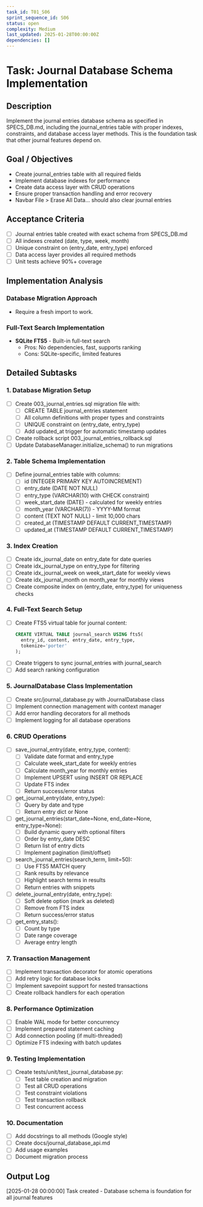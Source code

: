 ```yaml
---
task_id: T01_S06
sprint_sequence_id: S06
status: open
complexity: Medium
last_updated: 2025-01-28T00:00:00Z
dependencies: []
---
```


# Task: Journal Database Schema Implementation

## Description
Implement the journal entries database schema as specified in SPECS_DB.md, including the journal_entries table with proper indexes, constraints, and database access layer methods. This is the foundation task that other journal features depend on.

## Goal / Objectives
- Create journal_entries table with all required fields
- Implement database indexes for performance
- Create data access layer with CRUD operations
- Ensure proper transaction handling and error recovery
- Navbar File > Erase All Data... should also clear journal entries

## Acceptance Criteria
- [ ] Journal entries table created with exact schema from SPECS_DB.md
- [ ] All indexes created (date, type, week, month)
- [ ] Unique constraint on (entry_date, entry_type) enforced
- [ ] Data access layer provides all required methods
- [ ] Unit tests achieve 90%+ coverage

## Implementation Analysis

### Database Migration Approach
- Require a fresh import to work.

### Full-Text Search Implementation
- **SQLite FTS5** - Built-in full-text search
   - Pros: No dependencies, fast, supports ranking
   - Cons: SQLite-specific, limited features

## Detailed Subtasks

### 1. Database Migration Setup
- [ ] Create 003_journal_entries.sql migration file with:
  - [ ] CREATE TABLE journal_entries statement
  - [ ] All column definitions with proper types and constraints
  - [ ] UNIQUE constraint on (entry_date, entry_type)
  - [ ] Add updated_at trigger for automatic timestamp updates
- [ ] Create rollback script 003_journal_entries_rollback.sql
- [ ] Update DatabaseManager.initialize_schema() to run migrations

### 2. Table Schema Implementation
- [ ] Define journal_entries table with columns:
  - [ ] id (INTEGER PRIMARY KEY AUTOINCREMENT)
  - [ ] entry_date (DATE NOT NULL)
  - [ ] entry_type (VARCHAR(10) with CHECK constraint)
  - [ ] week_start_date (DATE) - calculated for weekly entries
  - [ ] month_year (VARCHAR(7)) - YYYY-MM format
  - [ ] content (TEXT NOT NULL) - limit 10,000 chars
  - [ ] created_at (TIMESTAMP DEFAULT CURRENT_TIMESTAMP)
  - [ ] updated_at (TIMESTAMP DEFAULT CURRENT_TIMESTAMP)

### 3. Index Creation
- [ ] Create idx_journal_date on entry_date for date queries
- [ ] Create idx_journal_type on entry_type for filtering
- [ ] Create idx_journal_week on week_start_date for weekly views
- [ ] Create idx_journal_month on month_year for monthly views
- [ ] Create composite index on (entry_date, entry_type) for uniqueness checks

### 4. Full-Text Search Setup
- [ ] Create FTS5 virtual table for journal content:
  ```sql
  CREATE VIRTUAL TABLE journal_search USING fts5(
    entry_id, content, entry_date, entry_type,
    tokenize='porter'
  );
  ```
- [ ] Create triggers to sync journal_entries with journal_search
- [ ] Add search ranking configuration

### 5. JournalDatabase Class Implementation
- [ ] Create src/journal_database.py with JournalDatabase class
- [ ] Implement connection management with context manager
- [ ] Add error handling decorators for all methods
- [ ] Implement logging for all database operations

### 6. CRUD Operations
- [ ] save_journal_entry(date, entry_type, content):
  - [ ] Validate date format and entry_type
  - [ ] Calculate week_start_date for weekly entries
  - [ ] Calculate month_year for monthly entries
  - [ ] Implement UPSERT using INSERT OR REPLACE
  - [ ] Update FTS index
  - [ ] Return success/error status
  
- [ ] get_journal_entry(date, entry_type):
  - [ ] Query by date and type
  - [ ] Return entry dict or None
  
- [ ] get_journal_entries(start_date=None, end_date=None, entry_type=None):
  - [ ] Build dynamic query with optional filters
  - [ ] Order by entry_date DESC
  - [ ] Return list of entry dicts
  - [ ] Implement pagination (limit/offset)
  
- [ ] search_journal_entries(search_term, limit=50):
  - [ ] Use FTS5 MATCH query
  - [ ] Rank results by relevance
  - [ ] Highlight search terms in results
  - [ ] Return entries with snippets
  
- [ ] delete_journal_entry(date, entry_type):
  - [ ] Soft delete option (mark as deleted)
  - [ ] Remove from FTS index
  - [ ] Return success/error status
  
- [ ] get_entry_stats():
  - [ ] Count by type
  - [ ] Date range coverage
  - [ ] Average entry length

### 7. Transaction Management
- [ ] Implement transaction decorator for atomic operations
- [ ] Add retry logic for database locks
- [ ] Implement savepoint support for nested transactions
- [ ] Create rollback handlers for each operation

### 8. Performance Optimization
- [ ] Enable WAL mode for better concurrency
- [ ] Implement prepared statement caching
- [ ] Add connection pooling (if multi-threaded)
- [ ] Optimize FTS indexing with batch updates

### 9. Testing Implementation
- [ ] Create tests/unit/test_journal_database.py:
  - [ ] Test table creation and migration
  - [ ] Test all CRUD operations
  - [ ] Test constraint violations
  - [ ] Test transaction rollback
  - [ ] Test concurrent access
  
### 10. Documentation
- [ ] Add docstrings to all methods (Google style)
- [ ] Create docs/journal_database_api.md
- [ ] Add usage examples
- [ ] Document migration process

## Output Log
[2025-01-28 00:00:00] Task created - Database schema is foundation for all journal features
